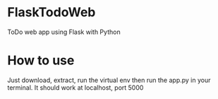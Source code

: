 # FlaskTodoWeb
ToDo web app using Flask with Python

# How to use
Just download, extract, run the virtual env then run the app.py in your terminal. It should work at localhost, port 5000
